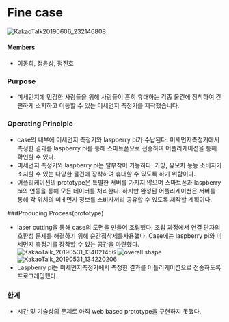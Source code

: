 
# Fine case

![KakaoTalk20190606_232146808](https://user-images.githubusercontent.com/50007485/59041796-4b47d380-88b4-11e9-9013-8575df6bc3b7.jpg)

#### Members
- 이동희, 정윤상, 정진호

### Purpose
- 미세먼지에 민감한 사람들을 위해 사람들이 흔히 휴대하는 각종 물건에 장착하여 간편하게 소지하고 이동할 수 있는 미세먼지 측정기를 제작했습니다.

### Operating Principle
- case의 내부에 미세먼지 측정기와 laspberry pi가 수납된다. 미세먼지측정기에서 측정한 결과를 laspberry pi를 통해 스마트폰으로 전송하여 어플리케이션을 통해 확인할 수 있다.
- 미세먼지 측정기와 laspberry pi는 탈부착이 가능하다. 가방, 유모차 등등 소비자가 소지할 수 있는 다양한 물건에 장착하여 휴대할 수 있도록 하기 위함이다.
- 어플리케이션의 prototype은 특별한 서버를 가지지 않으며 스마트폰과 laspberry pi의 연동을 통해 모든 데이터를 처리한다. 하지만 완성된 어플리케이션은 서버를 통해 각 위치의 미ㅔ먼지 정보를 소비자끼리 공유할 수 있도록 제작할 계획이다.

###Producing Process(prototype)
- laser cutting을 통해 case의 도면을 만들어 조립했다. 조립 과정에서 연결 단자의 호환성 문제를 해결하기 위해 순간접착제를사용했다. Case에는 laspberry pi와 미세먼지 측정기를 장착할 수 있는 공간을 마련했다.
![KakaoTalk_20190531_134021456](https://user-images.githubusercontent.com/50007485/59041781-46831f80-88b4-11e9-8d56-74d993d390fd.jpg)
![overall shape](https://user-images.githubusercontent.com/50007485/58702408-b428da80-83e0-11e9-882e-42c0e5c24eb1.jpg)
![KakaoTalk_20190531_134220206](https://user-images.githubusercontent.com/50007485/59042289-2738c200-88b5-11e9-930c-3abfd889d45d.jpg)
- Laspberry pi는 미세먼지측정기에서 측정한 결과를 어플리케이션으로 전송하도록 프로그래밍했다.

### 한계
- 시간 및 기술상의 문제로 아직 web based prototype을 구현하지 못했다.

